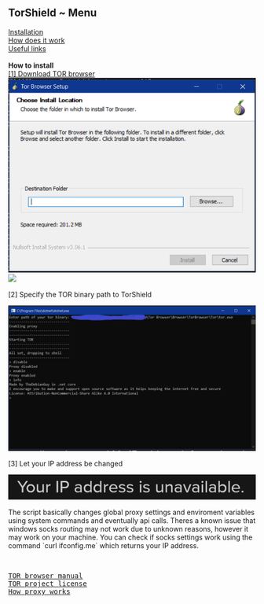 ## TorShield ~ Menu
[Installation](#installation)<br>
[How does it work](#knowhow)<br>
[Useful links](#links)<br>
<br>
<b name="installation">How to install</b><br>
<a href='https://www.torproject.org/download/'>[1] Download TOR browser</a>
<img src='step_one.png'><img src='tor-binary.png'>
<p>[2] Specify the TOR binary path to TorShield</p>
<img src='runtime.png'>
<p>[3] Let your IP address be changed</p>
<img src='duckduckgo.png'>
<br>
<p name="knowhow">The script basically changes global proxy settings and enviroment variables using system commands and eventually api calls. Theres a known issue that windows socks routing may not work due to unknown reasons, however it may work on your machine. You can check if socks settings work using the command `curl ifconfig.me` which returns your IP address.</p>
<br>
<pre name="links">
<a href='https://tb-manual.torproject.org'>TOR browser manual</a>
<a href='https://github.com/torproject/tor/blob/master/LICENSE'>TOR project license</a>
<a href='https://www.avg.com/en/signal/proxy-server-definition'>How proxy works</a>
</pre>
